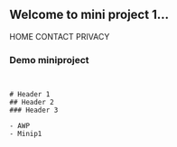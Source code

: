 ## Welcome to mini project 1...

HOME CONTACT PRIVACY

### Demo miniproject

```hello world


# Header 1
## Header 2
### Header 3

- AWP
- Minip1
